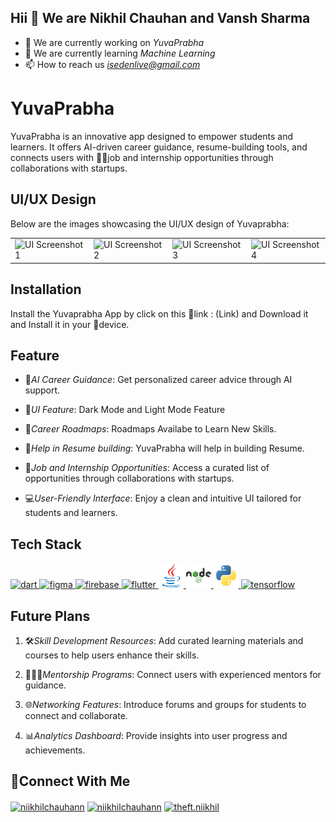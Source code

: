 ## Hii 👋 We are Nikhil Chauhan and Vansh Sharma

- 🔭 We are currently working on *YuvaPrabha*
- 🌱 We are currently learning *Machine Learning*
- 📫 How to reach us *isedenlive@gmail.com*


# YuvaPrabha

YuvaPrabha is an innovative app designed to empower students and learners. It offers AI-driven career guidance, resume-building tools, and connects users with 🧑‍🎓job and internship opportunities through collaborations with startups.


## UI/UX Design
Below are the images showcasing the UI/UX design of Yuvaprabha:
<table align="center">
  <tr>
    <td><img src="https://github.com/user-attachments/assets/8e2d879c-b111-41d3-b092-b8c8de5b8001" alt="UI Screenshot 1" width="220"/></td>
    <td><img src="https://github.com/user-attachments/assets/c18a7e21-749e-4ccd-8244-3894f68af124" alt="UI Screenshot 2" width="220"/></td>
    <td><img src="https://github.com/user-attachments/assets/826bffb6-e1f4-44c3-92c0-a094607a8619" alt="UI Screenshot 3" width="220"/></td>
    <td><img src="https://github.com/user-attachments/assets/93365a38-65d4-4437-8143-7665de19d5ef" alt="UI Screenshot 4" width="220"/></td>
  </tr>
</table>

## Installation

Install the Yuvaprabha App by click on this 🔗link : (Link) and Download it and Install it in your 📱device.

## Feature
- 🤖*AI Career Guidance*: Get personalized career advice through AI support.

- 📱*UI Feature*: Dark Mode and Light Mode Feature

- 🎯*Career Roadmaps*: Roadmaps Availabe to Learn New Skills.

- 📝*Help in Resume building*: YuvaPrabha will help in building Resume.

- 📃*Job and Internship Opportunities*: Access a curated list of opportunities through collaborations with startups.

- 💻*User-Friendly Interface*: Enjoy a clean and intuitive UI tailored for students and learners.





## Tech Stack
<p align="left"> <a href="https://dart.dev" target="_blank" rel="noreferrer"> <img src="https://www.vectorlogo.zone/logos/dartlang/dartlang-icon.svg" alt="dart" width="40" height="40"/> </a> <a href="https://www.figma.com/" target="_blank" rel="noreferrer"> <img src="https://www.vectorlogo.zone/logos/figma/figma-icon.svg" alt="figma" width="40" height="40"/> </a> <a href="https://firebase.google.com/" target="_blank" rel="noreferrer"> <img src="https://www.vectorlogo.zone/logos/firebase/firebase-icon.svg" alt="firebase" width="40" height="40"/> </a> <a href="https://flutter.dev" target="_blank" rel="noreferrer"> <img src="https://www.vectorlogo.zone/logos/flutterio/flutterio-icon.svg" alt="flutter" width="40" height="40"/> </a> <a href="https://www.java.com" target="_blank" rel="noreferrer"> <img src="https://raw.githubusercontent.com/devicons/devicon/master/icons/java/java-original.svg" alt="java" width="40" height="40"/> </a> <a href="https://nodejs.org" target="_blank" rel="noreferrer"> <img src="https://raw.githubusercontent.com/devicons/devicon/master/icons/nodejs/nodejs-original-wordmark.svg" alt="nodejs" width="40" height="40"/> </a> <a href="https://www.python.org" target="_blank" rel="noreferrer"> <img src="https://raw.githubusercontent.com/devicons/devicon/master/icons/python/python-original.svg" alt="python" width="40" height="40"/> </a> <a href="https://www.tensorflow.org" target="_blank" rel="noreferrer"> <img src="https://www.vectorlogo.zone/logos/tensorflow/tensorflow-icon.svg" alt="tensorflow" width="40" height="40"/> </a> </p>


## Future Plans

1. 🛠*Skill Development Resources*: Add curated learning materials and courses to help users enhance their skills.

2. 👩🏻‍💼*Mentorship Programs*: Connect users with experienced mentors for guidance.

3. 🌐*Networking Features*: Introduce forums and groups for students to connect and collaborate.

4. 📊*Analytics Dashboard*: Provide insights into user progress and achievements.




## 🤝Connect With Me 
<p align="left">
<a href="https://twitter.com/niikhilchauhann" target="blank"><img align="center" src="https://raw.githubusercontent.com/rahuldkjain/github-profile-readme-generator/master/src/images/icons/Social/twitter.svg" alt="niikhilchauhann" height="30" width="40" /></a>
<a href="https://linkedin.com/in/niikhilchauhann" target="blank"><img align="center" src="https://raw.githubusercontent.com/rahuldkjain/github-profile-readme-generator/master/src/images/icons/Social/linked-in-alt.svg" alt="niikhilchauhann" height="30" width="40" /></a>
<a href="https://instagram.com/thef.niikhil" target="blank"><img align="center" src="https://raw.githubusercontent.com/rahuldkjain/github-profile-readme-generator/master/src/images/icons/Social/instagram.svg" alt="theft.niikhil" height="30" width="40" /></a>
</p>
